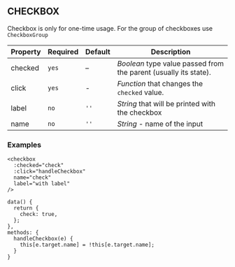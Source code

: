 ## CHECKBOX

Checkbox is only for one-time usage. For the group
of checkboxes use `CheckboxGroup`

Property | Required | Default | Description
--- | --- | --- | ---
checked | `yes` | – | *Boolean* type value passed from the parent (usually its state).
click | `yes` | - | *Function* that changes the `checked` value.
label | `no` | `''` | *String* that will be printed with the checkbox
name | `no` | `''` | *String* - name of the input

### Examples

```
<checkbox
  :checked="check"
  :click="handleCheckbox"
  name="check"
  label="with label"
/>
```

```
data() {
  return {
    check: true,
  };
},
methods: {
  handleCheckbox(e) {
    this[e.target.name] = !this[e.target.name];
  }
}
```
